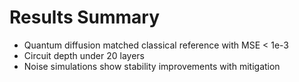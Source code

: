 # Results Summary

- Quantum diffusion matched classical reference with MSE < 1e-3  
- Circuit depth under 20 layers  
- Noise simulations show stability improvements with mitigation  
